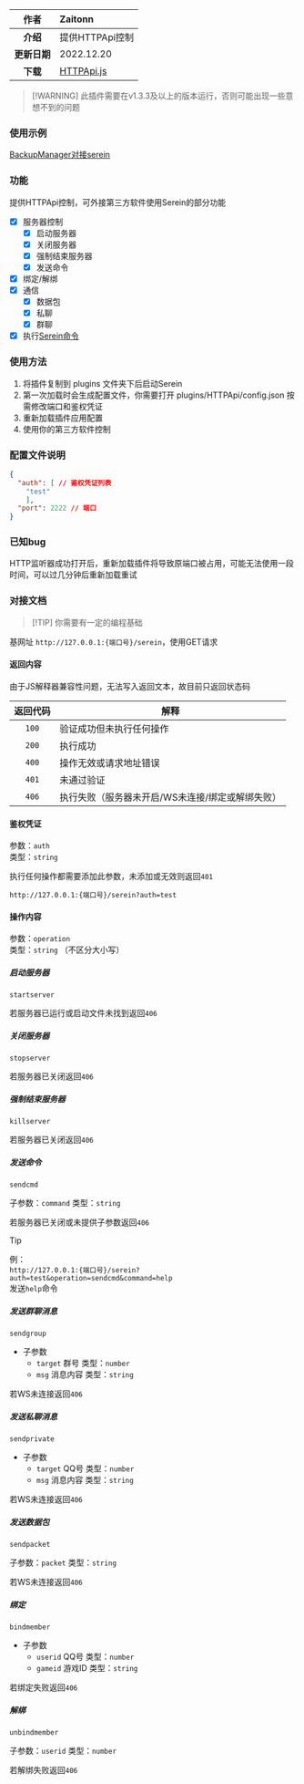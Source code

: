 
|     作者     | Zaitonn                                    |
| :----------: | :----------------------------------------- |
|   **介绍**   | 提供HTTPApi控制                            |
| **更新日期** | 2022.12.20                                 |
| **下载** | [HTTPApi.js](JS/HTTPApi/HTTPApi.js ':ignore') |

>[!WARNING] 此插件需要在v1.3.3及以上的版本运行，否则可能出现一些意想不到的问题

### 使用示例

[BackupManager对接serein](https://www.minebbs.com/resources/backupmanager-serein.5294/)

### 功能

提供HTTPApi控制，可外接第三方软件使用Serein的部分功能

- [x] 服务器控制
  - [x] 启动服务器
  - [x] 关闭服务器
  - [x] 强制结束服务器
  - [x] 发送命令
- [x] 绑定/解绑
- [x] 通信
  - [x] 数据包
  - [x] 私聊
  - [x] 群聊
- [x] 执行[Serein命令](Function/Command.md)

### 使用方法

1. 将插件复制到 plugins 文件夹下后启动Serein
2. 第一次加载时会生成配置文件，你需要打开 plugins/HTTPApi/config.json 按需修改端口和鉴权凭证
3. 重新加载插件应用配置
4. 使用你的第三方软件控制

### 配置文件说明

```json
{
  "auth": [ // 鉴权凭证列表
    "test"
    ],
  "port": 2222 // 端口
}
```

### 已知bug

HTTP监听器成功打开后，重新加载插件将导致原端口被占用，可能无法使用一段时间，可以过几分钟后重新加载重试

### 对接文档

>[!TIP] 你需要有一定的编程基础

基网址 `http://127.0.0.1:{端口号}/serein`，使用GET请求

#### 返回内容

由于JS解释器兼容性问题，无法写入返回文本，故目前只返回状态码

| 返回代码 | 解释                                             |
| :------: | ------------------------------------------------ |
|  `100`   | 验证成功但未执行任何操作                         |
|  `200`   | 执行成功                                         |
|  `400`   | 操作无效或请求地址错误                           |
|  `401`   | 未通过验证                                       |
|  `406`   | 执行失败（服务器未开启/WS未连接/绑定或解绑失败） |

#### 鉴权凭证

参数：`auth`  
类型：`string`

执行任何操作都需要添加此参数，未添加或无效则返回`401`

`http://127.0.0.1:{端口号}/serein?auth=test`

#### 操作内容

参数：`operation`  
类型：`string` （不区分大小写）

##### 启动服务器

`startserver`

若服务器已运行或启动文件未找到返回`406`

##### 关闭服务器

`stopserver`

若服务器已关闭返回`406`

##### 强制结束服务器

`killserver`

若服务器已关闭返回`406`

##### 发送命令

`sendcmd`

子参数：`command` 类型：`string`

若服务器已关闭或未提供子参数返回`406`

>[!TIP]
>例：  
>`http://127.0.0.1:{端口号}/serein?auth=test&operation=sendcmd&command=help`  
> 发送`help`命令

##### 发送群聊消息

`sendgroup`

- 子参数
  - `target` 群号 类型：`number`
  - `msg` 消息内容 类型：`string`

若WS未连接返回`406`

##### 发送私聊消息

`sendprivate`

- 子参数
  - `target` QQ号 类型：`number`
  - `msg` 消息内容 类型：`string`

若WS未连接返回`406`

##### 发送数据包

`sendpacket`

子参数：`packet` 类型：`string`

若WS未连接返回`406`

##### 绑定

`bindmember`

- 子参数
  - `userid` QQ号 类型：`number`
  - `gameid` 游戏ID 类型：`string`

若绑定失败返回`406`

##### 解绑

`unbindmember`

子参数：`userid` 类型：`number`

若解绑失败返回`406`

